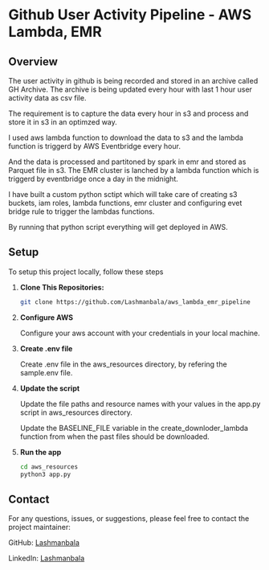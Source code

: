 # Github User Activity Pipeline - AWS Lambda, EMR

## Overview

The user activity in github is being recorded and stored in an archive called GH Archive. The archive is being updated every hour with last 1 hour user activity data as csv file. 
 
The requirement is to capture the data every hour  in s3 and process and store it in s3 in an optimzed way.

I used aws lambda function to download the data to s3 and the lambda function is triggerd by AWS Eventbridge every hour. 

And the data is processed and partitoned by spark in emr and stored as Parquet file in s3. The EMR cluster is lanched by a lambda function which is triggerd by eventbridge once a day in the midnight.

I have built a custom python sctipt which will take care of creating s3 buckets, iam roles, lambda functions, emr cluster and configuring evet bridge rule to trigger the lambdas functions.

By running that python script everything will get deployed in AWS.

## Setup
To setup this project locally, follow these steps

1. **Clone This Repositories:**
     ```bash
     git clone https://github.com/Lashmanbala/aws_lambda_emr_pipeline
     ```

2. **Configure AWS**

   Configure your aws account with your credentials in your local machine.

4. **Create .env file**

   Create .env file in the aws_resources directory, by refering the sample.env file.
   
4. **Update the script**
   
   Update the file paths and  resource names with your values in the app.py script in aws_resources directory.

   Update the BASELINE_FILE variable in the create_downloder_lambda function from when the past files should be downloaded.

5. **Run the app**
     ```bash
     cd aws_resources
     python3 app.py
     ```

## Contact
For any questions, issues, or suggestions, please feel free to contact the project maintainer:

GitHub: [Lashmanbala](https://github.com/Lashmanbala)

LinkedIn: [Lashmanbala](https://www.linkedin.com/in/lashmanbala/)
